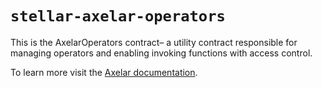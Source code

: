 # `stellar-axelar-operators`

This is the AxelarOperators contract– a utility contract responsible for managing operators and enabling invoking functions with access control.

To learn more visit the [Axelar documentation](https://docs.axelar.dev/dev/send-tokens/glossary/#operator).
